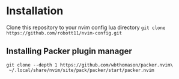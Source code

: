 # Installation

Clone this repository to your nvim config lua directory
```git clone https://github.com/robott11/nvim-config.git```

## Installing Packer plugin manager

```
git clone --depth 1 https://github.com/wbthomason/packer.nvim\
 ~/.local/share/nvim/site/pack/packer/start/packer.nvim
 ```
